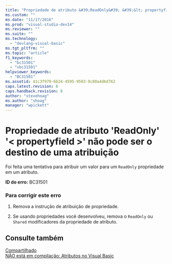 ```yaml
---
title: "Propriedade de atributo &#39;ReadOnly&#39; &#39;&lt; propertyfield &gt;&#39; n&#227;o pode ser o destino de uma atribui&#231;&#227;o | Microsoft Docs"
ms.custom: ""
ms.date: "11/17/2016"
ms.prod: "visual-studio-dev14"
ms.reviewer: ""
ms.suite: ""
ms.technology: 
  - "devlang-visual-basic"
ms.tgt_pltfrm: ""
ms.topic: "article"
f1_keywords: 
  - "bc31501"
  - "vbc31501"
helpviewer_keywords: 
  - "BC31501"
ms.assetid: 41c3f979-6b24-4595-9503-9c80a4d6d762
caps.latest.revision: 8
caps.handback.revision: 8
author: "stevehoag"
ms.author: "shoag"
manager: "wpickett"
---
```

# Propriedade de atributo &#39;ReadOnly&#39; &#39;&lt; propertyfield &gt;&#39; n&#227;o pode ser o destino de uma atribui&#231;&#227;o
Foi feita uma tentativa para atribuir um valor para um `ReadOnly` propriedade em um atributo.  
  
 **ID do erro:** BC31501  
  
### Para corrigir este erro  
  
1.  Remova a instrução de atribuição de propriedade.  
  
2.  Se usando propriedades você desenvolveu, remova o `ReadOnly` ou `Shared` modificadores da propriedade de atributo.  
  
## Consulte também  
 [Compartilhado](../../visual-basic/language-reference/modifiers/shared.md)   
 [NÃO está em compilação: Atributos no Visual Basic](http://msdn.microsoft.com/pt-br/620bfc0e-4582-4c8b-8432-ebc5c3dccc22)